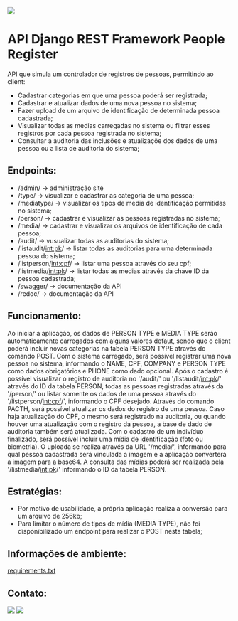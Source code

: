 [<img src="https://img.shields.io/badge/author-Lucas Faria-yellow?style=flat-square"/>](https://github.com/LucasAlbFar)

# API Django REST Framework People Register

API que simula um controlador de registros de pessoas, permitindo ao client:
 * Cadastrar categorias em que uma pessoa poderá ser registrada;
 * Cadastrar e atualizar dados de uma nova pessoa no sistema;
 * Fazer upload de um arquivo de identificação de determinada pessoa cadastrada;
 * Visualizar todas as medias carregadas no sistema ou filtrar esses registros por cada pessoa registrada no sistema;
 * Consultar a auditoria das inclusões e atualizaçõe dos dados de uma pessoa ou a lista de auditoria do sistema;

## Endpoints:
* /admin/ -> administração site
* /type/ -> visualizar e cadastrar as categoria de uma pessoa;
* /mediatype/ -> visualizar os tipos de media de identificação permitidas no sistema;
* /person/ -> cadastrar e visualizar as pessoas registradas no sistema;
* /media/ -> cadastrar e visualizar os arquivos de identificação de cada pessoa;
* /audit/ -> vusualizar todas as auditorias do sistema;
* /listaudit/<int:pk>/ -> listar todas as auditorias para uma determinada pessoa do sistema;
* /listperson/<int:cpf>/ -> listar uma pessoa através do seu cpf;
* /listmedia/<int:pk>/ -> listar todas as medias através da chave ID da pessoa cadastrada;
* /swagger/ -> documentação da API 
* /redoc/ -> documentação da API 

## Funcionamento:
Ao iniciar a aplicação, os dados de PERSON TYPE e MEDIA TYPE serão automaticamente carregados com alguns valores defaut, sendo que o client poderá incluir novas categorias na tabela PERSON TYPE através do comando POST.
Com o sistema carregado, será possível registrar uma nova pessoa no sistema, informando o NAME, CPF, COMPANY e PERSON TYPE como dados obrigatórios e PHONE como dado opcional. 
Após o cadastro é possível visualizar o registro de auditoria no '/audit/' ou '/listaudit/<int:pk>/' através do ID da tabela PERSON, todas as pessoas registradas através da '/person/' ou listar somente os dados de uma pessoa através do '/listperson/<int:cpf>/', informando o CPF desejado. 
Através do comando PACTH, será possível atualizar os dados do registro de uma pessoa. Caso haja atualização do CPF, o mesmo será registrado na auditoria, ou quando houver uma atualização com o registro da pessoa, a base de dado de auditoria também será atualizada.
Com o cadastro de um indivíduo finalizado, será possível incluir uma mídia de identificação (foto ou biometria). O uploada se realiza através da URL '/media/', informando para qual pessoa cadastrada será vinculada a imagem e a aplicação converterá a imagem para a base64. A consulta das mídias poderá ser realizada pela '/listmedia/<int:pk>/' informando o ID da tabela PERSON.

## Estratégias:
* Por motivo de usabilidade, a própria aplicação realiza a conversão para um arquivo de 256kb;
* Para limitar o número de tipos de mídia (MEDIA TYPE), não foi disponibilizado um endpoint para realizar o POST nesta tabela;

## Informações de ambiente:
[requirements.txt](https://github.com/LucasAlbFar/Django_DRF_PeopleRegister/blob/main/api/requirements.txt)

## Contato:
[<img src="https://img.shields.io/badge/LucasFaria-0A66C2?style=flat-square&logo=linkedin&logoColor=white" />](https://www.linkedin.com/in/lucasalbfar/)
[<img src="https://img.shields.io/badge/lucasalbfar@gmail.com-EA4335?style=flat-square&logo=Gmail&logoColor=white" />](mailto:lucasalbfarw@gmail.com)
